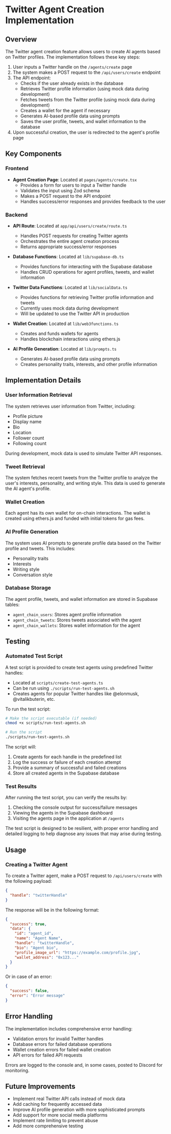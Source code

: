 # Twitter Agent Creation Implementation

## Overview

The Twitter agent creation feature allows users to create AI agents based on Twitter profiles. The implementation follows these key steps:

1. User inputs a Twitter handle on the `/agents/create` page
2. The system makes a POST request to the `/api/users/create` endpoint
3. The API endpoint:
   - Checks if the user already exists in the database
   - Retrieves Twitter profile information (using mock data during development)
   - Fetches tweets from the Twitter profile (using mock data during development)
   - Creates a wallet for the agent if necessary
   - Generates AI-based profile data using prompts
   - Saves the user profile, tweets, and wallet information to the database
4. Upon successful creation, the user is redirected to the agent's profile page

## Key Components

### Frontend

- **Agent Creation Page**: Located at `pages/agents/create.tsx`
  - Provides a form for users to input a Twitter handle
  - Validates the input using Zod schema
  - Makes a POST request to the API endpoint
  - Handles success/error responses and provides feedback to the user

### Backend

- **API Route**: Located at `app/api/users/create/route.ts`
  - Handles POST requests for creating Twitter agents
  - Orchestrates the entire agent creation process
  - Returns appropriate success/error responses

- **Database Functions**: Located at `lib/supabase-db.ts`
  - Provides functions for interacting with the Supabase database
  - Handles CRUD operations for agent profiles, tweets, and wallet information

- **Twitter Data Functions**: Located at `lib/socialData.ts`
  - Provides functions for retrieving Twitter profile information and tweets
  - Currently uses mock data during development
  - Will be updated to use the Twitter API in production

- **Wallet Creation**: Located at `lib/web3functions.ts`
  - Creates and funds wallets for agents
  - Handles blockchain interactions using ethers.js

- **AI Profile Generation**: Located at `lib/prompts.ts`
  - Generates AI-based profile data using prompts
  - Creates personality traits, interests, and other profile information

## Implementation Details

### User Information Retrieval

The system retrieves user information from Twitter, including:
- Profile picture
- Display name
- Bio
- Location
- Follower count
- Following count

During development, mock data is used to simulate Twitter API responses.

### Tweet Retrieval

The system fetches recent tweets from the Twitter profile to analyze the user's interests, personality, and writing style. This data is used to generate the AI agent's profile.

### Wallet Creation

Each agent has its own wallet for on-chain interactions. The wallet is created using ethers.js and funded with initial tokens for gas fees.

### AI Profile Generation

The system uses AI prompts to generate profile data based on the Twitter profile and tweets. This includes:
- Personality traits
- Interests
- Writing style
- Conversation style

### Database Storage

The agent profile, tweets, and wallet information are stored in Supabase tables:
- `agent_chain_users`: Stores agent profile information
- `agent_chain_tweets`: Stores tweets associated with the agent
- `agent_chain_wallets`: Stores wallet information for the agent

## Testing

### Automated Test Script

A test script is provided to create test agents using predefined Twitter handles:
- Located at `scripts/create-test-agents.ts`
- Can be run using `./scripts/run-test-agents.sh`
- Creates agents for popular Twitter handles like @elonmusk, @vitalikbuterin, etc.

To run the test script:

```bash
# Make the script executable (if needed)
chmod +x scripts/run-test-agents.sh

# Run the script
./scripts/run-test-agents.sh
```

The script will:
1. Create agents for each handle in the predefined list
2. Log the success or failure of each creation attempt
3. Provide a summary of successful and failed creations
4. Store all created agents in the Supabase database

### Test Results

After running the test script, you can verify the results by:
1. Checking the console output for success/failure messages
2. Viewing the agents in the Supabase dashboard
3. Visiting the agents page in the application at `/agents`

The test script is designed to be resilient, with proper error handling and detailed logging to help diagnose any issues that may arise during testing.

## Usage

### Creating a Twitter Agent

To create a Twitter agent, make a POST request to `/api/users/create` with the following payload:

```json
{
  "handle": "twitterHandle"
}
```

The response will be in the following format:

```json
{
  "success": true,
  "data": {
    "id": "agent_id",
    "name": "Agent Name",
    "handle": "twitterHandle",
    "bio": "Agent bio",
    "profile_image_url": "https://example.com/profile.jpg",
    "wallet_address": "0x123..."
  }
}
```

Or in case of an error:

```json
{
  "success": false,
  "error": "Error message"
}
```

## Error Handling

The implementation includes comprehensive error handling:
- Validation errors for invalid Twitter handles
- Database errors for failed database operations
- Wallet creation errors for failed wallet creation
- API errors for failed API requests

Errors are logged to the console and, in some cases, posted to Discord for monitoring.

## Future Improvements

- Implement real Twitter API calls instead of mock data
- Add caching for frequently accessed data
- Improve AI profile generation with more sophisticated prompts
- Add support for more social media platforms
- Implement rate limiting to prevent abuse
- Add more comprehensive testing 